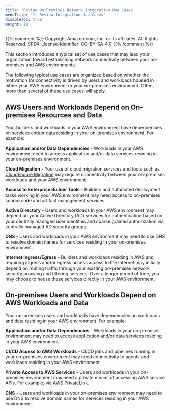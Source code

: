 ```yaml
---
title: 'Review On-Premises Network Integration Use Cases'
menuTitle: '1. Review Integration Use Cases'
disableToc: true
weight: 10
---
```


{{% comment %}}
Copyright Amazon.com, Inc. or its affiliates. All Rights Reserved.
SPDX-License-Identifier: CC-BY-SA-4.0
{{% /comment %}}

This section introduces a typical set of use cases that may lead your organization toward establishing network connectivity between your on-premises and AWS environments.

The following typical use cases are organized based on whether the motivation for connectivity is driven by users and workloads housed in either your AWS environment or your on-premises environment.  Often, more than several of these use cases will apply.

## AWS Users and Workloads Depend on On-premises Resources and Data

Your builders and workloads in your AWS environment have dependencies on services and/or data residing in your on-premises environment. For example:

**Application and/or Data Dependencies** - Workloads in your AWS environment need to access application and/or data services residing in your on-premises environment.

**Cloud Migration** - Your use of cloud migration services and tools such as [CloudEndure Migration](https://aws.amazon.com/cloudendure-migration/) may require connectivity between your on-premises workloads and your AWS environment.

**Access to Enterprise Builder Tools** - Builders and automated deployment tasks working in your AWS environment may need access to on-premises source code and artifact management services.

**Active Directory** - Users and workloads in your AWS environment may depend on your Active Directory (AD) services for authentication based on your centrally managed user identities and coarse grained authorization via centrally managed AD security groups.

**DNS** - Users and workloads in your AWS environment may need to use DNS to resolve domain names for services residing in your on-premises environment.

**Internet Ingress/Egress** - Builders and workloads residing in AWS and requiring ingress and/or egress access access to the Internet may initially depend on routing traffic through your existing on-premises network security proxying and filtering services.  Over a longer period of time, you may choose to house these services directly in your AWS environment.

## On-premises Users and Workloads Depend on AWS Workloads and Data

Your on-premises users and workloads have dependencies on workloads and data residing in your AWS environment. For example:

**Application and/or Data Dependencies** - Workloads in your on-premises environment may need to access application and/or data services residing in your AWS environment.

**CI/CD Access to AWS Workloads** - CI/CD jobs and pipelines running in your on-premises environment may need connectivity to agents and workloads residing in your AWS environment.

**Private Access to AWS Services** - Users and workloads in your on-premises environment may need a private means of accessing AWS service APIs. For example, via  [AWS PrivateLink](https://aws.amazon.com/privatelink/).

**DNS** - Users and workloads in your on-premises environment may need to use DNS to resolve domain names for services residing in your AWS environment.
